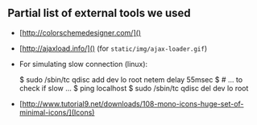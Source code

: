## Partial list of external tools we used ##

* [http://colorschemedesigner.com/]()
* [http://ajaxload.info/]() (for `static/img/ajax-loader.gif`)
* For simulating slow connection (linux):

    $ sudo /sbin/tc qdisc add dev lo root netem delay 55msec
    $ # ... to check if slow ...
    $ ping localhost
    $ sudo /sbin/tc qdisc del dev lo root

* [http://www.tutorial9.net/downloads/108-mono-icons-huge-set-of-minimal-icons/](Icons)


